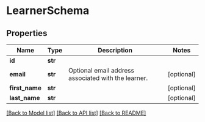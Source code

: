 # LearnerSchema

## Properties
Name | Type | Description | Notes
------------ | ------------- | ------------- | -------------
**id** | **str** |  | 
**email** | **str** | Optional email address associated with the learner. | [optional] 
**first_name** | **str** |  | [optional] 
**last_name** | **str** |  | [optional] 

[[Back to Model list]](../README.md#documentation-for-models) [[Back to API list]](../README.md#documentation-for-api-endpoints) [[Back to README]](../README.md)


